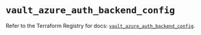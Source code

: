 # `vault_azure_auth_backend_config`

Refer to the Terraform Registry for docs: [`vault_azure_auth_backend_config`](https://registry.terraform.io/providers/hashicorp/vault/4.6.0/docs/resources/azure_auth_backend_config).
